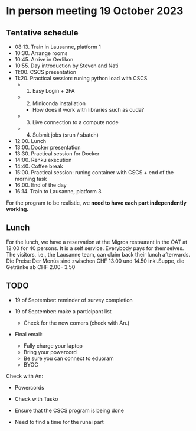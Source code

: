 # In person meeting 19 October 2023

## Tentative schedule

- 08:13. Train in Lausanne, platform 1
- 10:30. Arrange rooms
- 10:45. Arrive in Oerlikon 
- 10:55. Day introduction by Steven and Nati
- 11:00. CSCS presentation
- 11:20. Practical session: runing python load with CSCS
    * 1. Easy Login + 2FA
    * 2. Miniconda installation
        - How does it work with libraries such as cuda?
    * 3. Live connection to a compute node
    * 4. Submit jobs (srun / sbatch)
- 12:00. Lunch
- 13:00. Docker presentation
- 13:30. Practical session for Docker
- 14:00. Renku execution
- 14:40. Coffee break
- 15:00. Practical session: runing container with CSCS + end of the morning task
- 16:00. End of the day
- 16:14. Train to Lausanne, platform 3

For the program to be realistic, we **need to have each part independently working.**

## Lunch
For the lunch, we have a reservation at the Migros restaurant in the OAT at 12:00 for 40 persons. It is a self service.  Everybody pays for themselves. The visitors, i.e., the Lausanne team, can claim back their lunch afterwards.
Die Preise Der Menüs sind zwischen CHF 13.00 und 14.50 inkl.Suppe, die Getränke ab CHF 2.00- 3.50


## TODO

* 19 of September: reminder of survey completion
* 19 of September: make a participant list
    - Check for the new comers (check with An.)

* Final email:
    - Fully charge your laptop
    - Bring your powercord
    - Be sure you can connect to eduoram
    - BYOC


Check with An:
* Powercords

* Check with Tasko
* Ensure that the CSCS program is being done

* Need to find a time for the runai part


